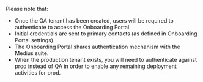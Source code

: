 Please note that:
* Once the QA tenant has been created, users will be required to authenticate to access the Onboarding Portal. 
* Initial credentials are sent to primary contacts (as defined in Onboarding Portal settings).
* The Onboarding Portal shares authentication mechanism with the Medius suite.
* When the production tenant exists, you will need to authenticate against prod instead of QA in order to enable any remaining deployment activities for prod.

